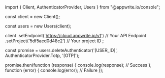 import { Client, AuthenticatorProvider, Users } from "@appwrite.io/console";

const client = new Client();

const users = new Users(client);

client
    .setEndpoint('https://cloud.appwrite.io/v1') // Your API Endpoint
    .setProject('5df5acd0d48c2') // Your project ID
;

const promise = users.deleteAuthenticator('[USER_ID]', AuthenticatorProvider.Totp, '[OTP]');

promise.then(function (response) {
    console.log(response); // Success
}, function (error) {
    console.log(error); // Failure
});
